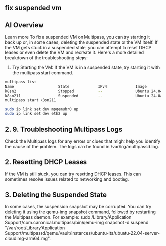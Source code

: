 ## fix suspended vm

## AI Overview

Learn more
To fix a suspended VM on Multipass, you can try starting it back up or, in some cases, deleting the suspended state or the VM itself. If the VM gets stuck in a suspended state, you can attempt to reset DHCP leases or even delete the VM and recreate it.
Here's a more detailed breakdown of the troubleshooting steps:

1. Try Starting the VM:
If the VM is in a suspended state, try starting it with the multipass start command.

```bash
multipass list
Name                    State             IPv4             Image
k8sn2                   Stopped           --               Ubuntu 24.04 LTS
k8sn211                 Suspended         --               Ubuntu 24.04 LTS
multipass start k8sn211

sudo ip link set dev mpqemubr0 up
sudo ip link set dev eth2 up

```

## 2. 9. Troubleshooting Multipass Logs

Check the Multipass logs for any errors or clues that might help you identify the cause of the problem.
The logs can be found in /var/log/multipassd.log.

## 2. Resetting DHCP Leases

If the VM is still stuck, you can try resetting DHCP leases. This can sometimes resolve issues related to networking and booting.

## 3. Deleting the Suspended State

In some cases, the suspension snapshot may be corrupted. You can try deleting it using the qemu-img snapshot command, followed by restarting the Multipass daemon.
For example: sudo /Library/Application Support/com.canonical.multipass/bin/qemu-img snapshot -d suspend "/var/root/Library/Application Support/multipassd/qemu/vault/instances/ubuntu-lts/ubuntu-22.04-server-cloudimg-arm64.img".
